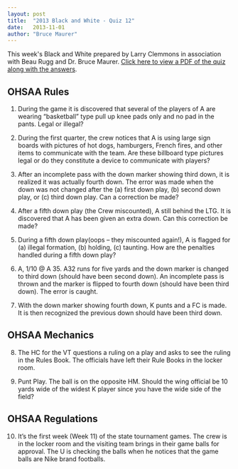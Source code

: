 ```yaml
---
layout: post
title:  "2013 Black and White - Quiz 12"
date:   2013-11-01
author: "Bruce Maurer"
---
```


This week's Black and White prepared by Larry Clemmons in association with Beau
Rugg and Dr. Bruce Maurer. [Click here to view a PDF of the quiz along with the
answers](https://storage.googleapis.com/ohsaa-websites/quizzes/2013/2013-Black-and-White-Quiz-12.pdf).

## OHSAA Rules
1. During the game it is discovered that several of the players of A are wearing
   “basketball” type pull up knee pads only and no pad in the pants. Legal or
illegal?

2. During the first quarter, the crew notices that A is using large sign boards
   with pictures of hot dogs, hamburgers, French fires, and other items to
communicate with the team. Are these billboard type pictures legal or do they
constitute a device to communicate with players?

3. After an incomplete pass with the down marker showing third down, it is
   realized it was actually fourth down. The error was made when the down was
not changed after the (a) first down play, (b) second down play, or (c) third
down play. Can a correction be made?

4. After a fifth down play (the Crew miscounted), A still behind the LTG. It is
   discovered that A has been given an extra down. Can this correction be made?

5. During a fifth down play(oops – they miscounted again!), A is flagged for (a)
   illegal formation, (b) holding, (c) taunting. How are the penalties handled
during a fifth down play?

6. A, 1/10 @ A 35. A32 runs for five yards and the down marker is changed to
   third down (should have been second down). An incomplete pass is thrown and
the marker is flipped to fourth down (should have been third down). The error is
caught.

7. With the down marker showing fourth down, K punts and a FC is made. It is
   then recognized the previous down should have been third down.

## OHSAA Mechanics
8. The HC for the VT questions a ruling on a play and asks to see the ruling in
   the Rules Book. The officials have left their Rule Books in the locker room.

9. Punt Play. The ball is on the opposite HM. Should the wing official be 10
   yards wide of the widest K player since you have the wide side of the field?

## OHSAA Regulations
10. It’s the first week (Week 11) of the state tournament games. The crew is in
    the locker room and the visiting team brings in their game balls for
approval. The U is checking the balls when he notices that the game balls are
Nike brand footballs.
